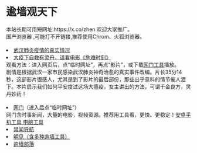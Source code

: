 # 逾墙观天下
<div>本站长期可用短网址:https://x.co/zhen 欢迎大家推广。</div>
<div>国产浏览器 ,可能打不开链接,推荐使用Chrom、火狐浏览器。</div>
<div><BR></div>

 <li><font class="ws11"><a href=https://x.co/pcp title="" target="_blank">武汉肺炎疫情的真实情况</a></font></li>
  <li><font class="ws11"><a href=https://raw.githack.com/otiny/up/master/show002.htm title="" target="_blank">大疫下自救有灵丹，请看电影《危难时刻》</a></font></li>
<div>观看方法：进入网页后，点“临时网址”，再点“影片”，或下载<a href="https://github.com/kcjxub2852/www/blob/master/README.md?d#1" title="" target="_blank">网门工具</a></font></li>播放。</div>
 
  <div>
剧情是根据武汉一家市民感染武汉肺炎神奇治愈的真实事件改编。片长35分14秒，这部影片很感人，尤其是到了影片的最后部份，那些出乎意料的情节催人泪下。本片启示我们如何平安度过这场大瘟疫，女主讲出的方法，可谓千金良方，灵丹妙药！</div> 
  

<div><BR></div>

 

 <li><font class="ws11"><a href="https://raw.githack.com/otiny/up/master/show002.htm" title="" target="_blank">网门</a>（进入后点“临时网址”）</font></li  
<div>网门含时事新闻，大量的电影，视频资源。推荐用工具看，更快、更稳定！<a href="https://cdn.jsdelivr.net/gh/kcjxub2852/www/szzd/oGate.apk" title="" target="_blank">安卓手机工具</a><a href="https://cdn.jsdelivr.net/gh/kcjxub2852/www/szzd/oGate.zip" title="" target="_blank">      电脑工具</font></li></div> 

<li><font class="ws11"><a href="https://github.com/jyg66/4/wiki" title="" target="_blank">禁闻导航</a></font></li   
 <UL> 
 <li><font class="ws11"><a href="https://github.com/wlrgim293/www/blob/master/README.md" title="" target="_blank">明见（含多种逾墙工具）</a></font></li  

 

<UL>  

    
<li><font class="ws11"><a href="https://github.com/osurf/zdy/blob/master/README.md" title="" target="_blank">逾墙部落</a></font></li>
<div><BR></div>
 
